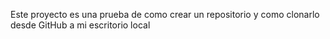 Este proyecto es una prueba de como crear un repositorio y como clonarlo desde GitHub a mi escritorio local